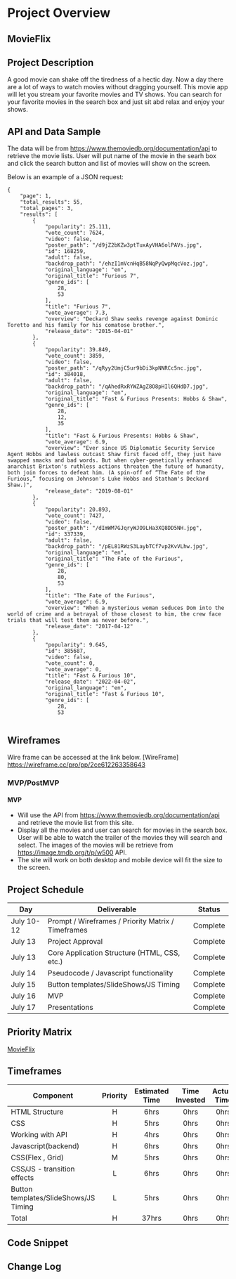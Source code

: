 # Project Overview

## MovieFlix

## Project Description

A good movie can shake off the tiredness of a hectic day. Now a day there are a lot of ways to watch movies without dragging yourself. This movie app will let you stream your favorite movies and TV shows. You can search for your favorite movies in the search box and just sit abd relax and enjoy your shows.

## API and Data Sample

The data will be from https://www.themoviedb.org/documentation/api to retrieve the movie lists. User will put name of the movie in the searh box and click the search button and list of movies will show on the screen.

Below is an example of a JSON request:
```
{
    "page": 1,
    "total_results": 55,
    "total_pages": 3,
    "results": [
        {
            "popularity": 25.111,
            "vote_count": 7624,
            "video": false,
            "poster_path": "/d9jZ2bKZw3ptTuxAyVHA6olPAVs.jpg",
            "id": 168259,
            "adult": false,
            "backdrop_path": "/ehzI1mVcnHqB58NqPyQwpMqcVoz.jpg",
            "original_language": "en",
            "original_title": "Furious 7",
            "genre_ids": [
                28,
                53
            ],
            "title": "Furious 7",
            "vote_average": 7.3,
            "overview": "Deckard Shaw seeks revenge against Dominic Toretto and his family for his comatose brother.",
            "release_date": "2015-04-01"
        },
        {
            "popularity": 39.849,
            "vote_count": 3859,
            "video": false,
            "poster_path": "/qRyy2UmjC5ur9bDi3kpNNRCc5nc.jpg",
            "id": 384018,
            "adult": false,
            "backdrop_path": "/qAhedRxRYWZAgZ8O8pHIl6QHdD7.jpg",
            "original_language": "en",
            "original_title": "Fast & Furious Presents: Hobbs & Shaw",
            "genre_ids": [
                28,
                12,
                35
            ],
            "title": "Fast & Furious Presents: Hobbs & Shaw",
            "vote_average": 6.9,
            "overview": "Ever since US Diplomatic Security Service Agent Hobbs and lawless outcast Shaw first faced off, they just have swapped smacks and bad words. But when cyber-genetically enhanced anarchist Brixton's ruthless actions threaten the future of humanity, both join forces to defeat him. (A spin-off of “The Fate of the Furious,” focusing on Johnson's Luke Hobbs and Statham's Deckard Shaw.)",
            "release_date": "2019-08-01"
        },
        {
            "popularity": 20.893,
            "vote_count": 7427,
            "video": false,
            "poster_path": "/dImWM7GJqryWJO9LHa3XQ8DD5NH.jpg",
            "id": 337339,
            "adult": false,
            "backdrop_path": "/pEL81RWzS3LaybTCf7vp2KvVLhw.jpg",
            "original_language": "en",
            "original_title": "The Fate of the Furious",
            "genre_ids": [
                28,
                80,
                53
            ],
            "title": "The Fate of the Furious",
            "vote_average": 6.9,
            "overview": "When a mysterious woman seduces Dom into the world of crime and a betrayal of those closest to him, the crew face trials that will test them as never before.",
            "release_date": "2017-04-12"
        },
        {
            "popularity": 9.645,
            "id": 385687,
            "video": false,
            "vote_count": 0,
            "vote_average": 0,
            "title": "Fast & Furious 10",
            "release_date": "2022-04-02",
            "original_language": "en",
            "original_title": "Fast & Furious 10",
            "genre_ids": [
                28,
                53


```


## Wireframes

Wire frame can be accessed at the link below.
[WireFrame] https://wireframe.cc/pro/pp/2ce612263358643

### MVP/PostMVP

#### MVP 

- Will use the API from https://www.themoviedb.org/documentation/api and retrieve the movie list from this site. 
- Display all the movies and user can search for movies in the search box. User will be able to watch the trailer of the movies they will search and select. The images of the movies will be retrieve from  https://image.tmdb.org/t/p/w500 API.
- The site will work on both desktop and mobile device will fit the size to the screen.


## Project Schedule

|  Day | Deliverable | Status
|---|---| ---|
|July 10-12| Prompt / Wireframes / Priority Matrix / Timeframes | Complete
|July 13| Project Approval | Complete
|July 13| Core Application Structure (HTML, CSS, etc.) | Complete
|July 14| Pseudocode / Javascript functionality | Complete
|July 15| Button templates/SlideShows/JS Timing	 | Complete
|July 16| MVP | Complete
|July 17| Presentations | Complete

## Priority Matrix

[MovieFlix](https://plotly.com/~str053mgr/1/)

## Timeframes

| Component | Priority | Estimated Time | Time Invested | Actual Time |
| --- | :---: |  :---: | :---: | :---: |
| HTML Structure | H | 6hrs| 0hrs | 0hrs |
| CSS| H | 5hrs| 0hrs | 0hrs |
| Working with API | H | 4hrs| 0hrs | 0hrs |
| Javascript(backend) | H | 6hrs| 0hrs | 0hrs |
| CSS(Flex , Grid) | M | 5hrs| 0hrs | 0hrs |
| CSS/JS - transition effects | L | 6hrs| 0hrs | 0hrs |
| Button templates/SlideShows/JS Timing | L | 5hrs| 0hrs | 0hrs |
| Total | H | 37hrs| 0hrs | 0hrs |

## Code Snippet


## Change Log

